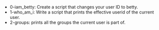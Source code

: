 * 0-iam_betty: Create a script that changes your user ID to betty.
* 1-who_am_i: Write a script that prints the effective userid of the current user.
* 2-groups: prints all the groups the current user is part of.
